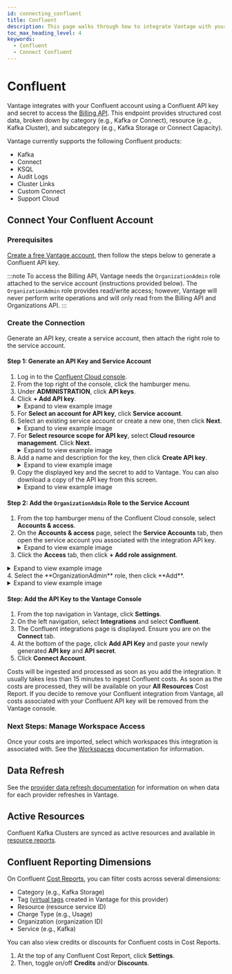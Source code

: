 ```yaml
---
id: connecting_confluent
title: Confluent
description: This page walks through how to integrate Vantage with your Confluent account.
toc_max_heading_level: 4
keywords:
  - Confluent
  - Connect Confluent
---
```


# Confluent

Vantage integrates with your Confluent account using a Confluent API key and secret to access the [Billing API](https://docs.confluent.io/cloud/current/billing/overview.html#retrieve-costs-for-a-range-of-dates). This endpoint provides structured cost data, broken down by category (e.g., Kafka or Connect), resource (e.g., Kafka Cluster), and subcategory (e.g., Kafka Storage or Connect Capacity).

Vantage currently supports the following Confluent products:

- Kafka
- Connect
- KSQL
- Audit Logs
- Cluster Links
- Custom Connect
- Support Cloud

## Connect Your Confluent Account

### Prerequisites

[Create a free Vantage account](https://console.vantage.sh/signup), then follow the steps below to generate a Confluent API key.

:::note
To access the Billing API, Vantage needs the `OrganizationAdmin` role attached to the service account (instructions provided below). The `OrganizationAdmin` role provides read/write access; however, Vantage will never perform write operations and will only read from the Billing API and Organizations API.
:::

### Create the Connection
Generate an API key, create a service account, then attach the right role to the service account.

#### Step 1: Generate an API Key and Service Account

1. Log in to the [Confluent Cloud console](https://confluent.cloud/login).
2. From the top right of the console, click the hamburger menu.
3. Under **ADMINISTRATION**, click **API keys**.
4. Click **+ Add API key**.
    <details><summary>Expand to view example image</summary>
      <div>
      <img alt="Adding an API key" width="100%" src="https://assets.vantage.sh/docs/confluent-api-key.png"/> </div>
    </details>
5. For **Select an account for API key**, click **Service account**. 
6. Select an existing service account or create a new one, then click **Next**.
    <details><summary>Expand to view example image</summary>
      <div>
      <img alt="Adding a service account for the key" width="100%" src="https://assets.vantage.sh/docs/confluent-add-account.png"/> </div>
    </details>
7. For **Select resource scope for API key**, select **Cloud resource management**. Click **Next**.
    <details><summary>Expand to view example image</summary>
      <div>
      <img alt="Adding a service account for the key" width="100%" src="https://assets.vantage.sh/docs/confluent-cloud-resource.png"/> </div>
    </details>
8. Add a name and description for the key, then click **Create API key**.
    <details><summary>Expand to view example image</summary>
      <div>
      <img alt="Adding a key name" width="100%" src="https://assets.vantage.sh/docs/confluent-create-key.png"/> </div>
    </details>
9.  Copy the displayed key and the secret to add to Vantage. You can also download a copy of the API key from this screen.
    <details><summary>Expand to view example image</summary>
      <div>
      <img alt="Copy the newly generated key" width="100%" src="https://assets.vantage.sh/docs/confluent-copy-key.png"/> </div>
    </details>

#### Step 2: Add the `OrganizationAdmin` Role to the Service Account

1. From the top hamburger menu of the Confluent Cloud console, select **Accounts & access**. 
2. On the **Accounts & access** page, select the **Service Accounts** tab, then open the service account you associated with the integration API key. 
    <details><summary>Expand to view example image</summary>
      <div>
      <img alt="Confluent Account & access screen" width="100%" src="https://assets.vantage.sh/docs/confluent-account-access.png"/> </div>
    </details>
3. Click the **Access** tab, then click **+ Add role assignment**.
  <details><summary>Expand to view example image</summary>
      <div>
      <img alt="Confluent add role assignment" width="100%" src="https://assets.vantage.sh/docs/confluent-add-role-assignment.png"/> </div>
  </details>
4. Select the **OrganizationAdmin** role, then click **Add**.
  <details><summary>Expand to view example image</summary>
      <div>
      <img alt="Confluent selecting a role" width="100%" src="https://assets.vantage.sh/docs/confluent-new-role-assignment.png"/> </div>
  </details>

#### Step: Add the API Key to the Vantage Console

1.  From the top navigation in Vantage, click **Settings**.
2. On the left navigation, select **Integrations** and select **Confluent**.
3. The Confluent integrations page is displayed. Ensure you are on the **Connect** tab.
4. At the bottom of the page, click **Add API Key** and paste your newly generated **API key** and **API secret**.
5. Click **Connect Account**.

Costs will be ingested and processed as soon as you add the integration. It usually takes less than 15 minutes to ingest Confluent costs. As soon as the costs are processed, they will be available on your **All Resources** Cost Report. If you decide to remove your Confluent integration from Vantage, all costs associated with your Confluent API key will be removed from the Vantage console.

### Next Steps: Manage Workspace Access

Once your costs are imported, select which workspaces this integration is associated with. See the [Workspaces](/workspaces#integration-workspace) documentation for information.

## Data Refresh

See the [provider data refresh documentation](/provider_data_refresh) for information on when data for each provider refreshes in Vantage.

## Active Resources

Confluent Kafka Clusters are synced as active resources and available in [resource reports](/active_resources).

## Confluent Reporting Dimensions

On Confluent [Cost Reports](/cost_reports/), you can filter costs across several dimensions:

- Category (e.g., Kafka Storage)
- Tag ([virtual tags](/tagging) created in Vantage for this provider)
- Resource (resource service ID)
- Charge Type (e.g., Usage)
- Organization (organization ID)
- Service (e.g., Kafka)

You can also view credits or discounts for Confluent costs in Cost Reports.

1. At the top of any Confluent Cost Report, click **Settings**. 
2. Then, toggle on/off **Credits** and/or **Discounts**.
